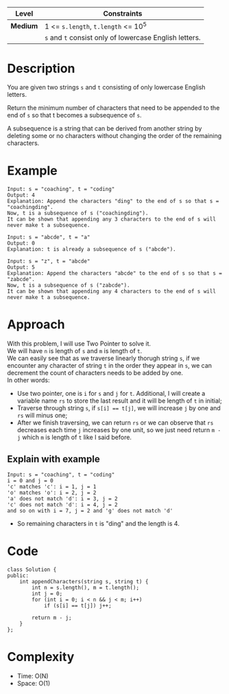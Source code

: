 |Level|Constraints|
|------|----------|
|**Medium**|1 <= `s.length`, `t.length` <= 10<sup>5</sup>|
||`s` and `t` consist only of lowercase English letters.|

# Description
You are given two strings `s` and `t` consisting of only lowercase English letters.

Return the minimum number of characters that need to be appended to the end of `s` so that t becomes a subsequence of `s`.

A subsequence is a string that can be derived from another string by deleting some or no characters without changing the order of the remaining characters.

# Example
```
Input: s = "coaching", t = "coding"
Output: 4
Explanation: Append the characters "ding" to the end of s so that s = "coachingding".
Now, t is a subsequence of s ("coachingding").
It can be shown that appending any 3 characters to the end of s will never make t a subsequence.
```
```
Input: s = "abcde", t = "a"
Output: 0
Explanation: t is already a subsequence of s ("abcde").
```
```
Input: s = "z", t = "abcde"
Output: 5
Explanation: Append the characters "abcde" to the end of s so that s = "zabcde".
Now, t is a subsequence of s ("zabcde").
It can be shown that appending any 4 characters to the end of s will never make t a subsequence.
```

# Approach
With this problem, I will use Two Pointer to solve it.  
We will have `n` is length of `s` and `m` is length of `t`.  
We can easily see that as we traverse linearly thorugh string `s`, if we encounter any character of string `t` in the order they appear in `s`, we can decrement the count of characters needs to be added by one.  
In other words:  
- Use two pointer, one is `i` for `s` and `j` for `t`. Additional, I will create a variable name `rs` to store the last result and it will be length of `t` in initial;
- Traverse through string `s`, if `s[i] == t[j]`, we will increase `j` by one and `rs` will minus one;
- After we finish traversing, we can return `rs` or we can observe that `rs` decreases each time `j` increases by one unit, so we just need return `m - j` which `m` is length of `t` like I said before.

## Explain with example
```
Input: s = "coaching", t = "coding"
i = 0 and j = 0
'c' matches 'c': i = 1, j = 1
'o' matches 'o': i = 2, j = 2
'a' does not match 'd': i = 3, j = 2
'c' does not match 'd': i = 4, j = 2
and so on with i = 7, j = 2 and 'g' does not match 'd' 
```
- So remaining characters in `t` is "ding" and the length is 4.

# Code
```
class Solution {
public:
    int appendCharacters(string s, string t) {
        int n = s.length(), m = t.length();
        int j = 0;
        for (int i = 0; i < n && j < m; i++)
            if (s[i] == t[j]) j++;
        
        return m - j;
    }
};
```

# Complexity
- Time: O(N)  
- Space: O(1)